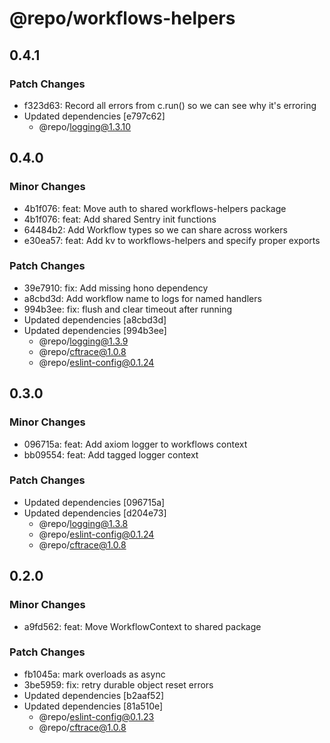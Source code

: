 # @repo/workflows-helpers

## 0.4.1

### Patch Changes

- f323d63: Record all errors from c.run() so we can see why it's erroring
- Updated dependencies [e797c62]
  - @repo/logging@1.3.10

## 0.4.0

### Minor Changes

- 4b1f076: feat: Move auth to shared workflows-helpers package
- 4b1f076: feat: Add shared Sentry init functions
- 64484b2: Add Workflow types so we can share across workers
- e30ea57: feat: Add kv to workflows-helpers and specify proper exports

### Patch Changes

- 39e7910: fix: Add missing hono dependency
- a8cbd3d: Add workflow name to logs for named handlers
- 994b3ee: fix: flush and clear timeout after running
- Updated dependencies [a8cbd3d]
- Updated dependencies [994b3ee]
  - @repo/logging@1.3.9
  - @repo/cftrace@1.0.8
  - @repo/eslint-config@0.1.24

## 0.3.0

### Minor Changes

- 096715a: feat: Add axiom logger to workflows context
- bb09554: feat: Add tagged logger context

### Patch Changes

- Updated dependencies [096715a]
- Updated dependencies [d204e73]
  - @repo/logging@1.3.8
  - @repo/eslint-config@0.1.24
  - @repo/cftrace@1.0.8

## 0.2.0

### Minor Changes

- a9fd562: feat: Move WorkflowContext to shared package

### Patch Changes

- fb1045a: mark overloads as async
- 3be5959: fix: retry durable object reset errors
- Updated dependencies [b2aaf52]
- Updated dependencies [81a510e]
  - @repo/eslint-config@0.1.23
  - @repo/cftrace@1.0.8

